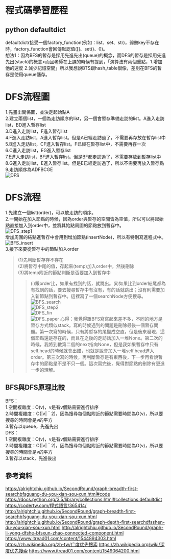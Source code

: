 # 程式碼學習歷程    
##  python defaultdict    
defaultdictr接受一個factory_function(例如：list、set、str)，弱勢key不存在時，factory_function會回傳默認值([]、set()、0)。   
想法1：因為BFS的暫存是採用先進先出(queue)的概念，而DFS的暫存是採用先進先出(stack)的概念>而且老師在上課的時候有提到，「演算法有兩個重點，1.增加他的速度 2.減少記憶空間」所以我想說BTS跟hash_table很像，差別在BFS的暫存是使用queue儲存。     
  
# DFS流程圖     
1.先畫出關係圖，並決定起始點A    
2.建立兩個list，一個為走訪順序的list，另一個會暫存準備走訪的list。A進入走訪list，BD進入暫存list    
3.D進入走訪list，F進入暫存list     
4.F進入走訪list，A進入暫存list。但是A已經走訪過了，不需要再存放在暫存list中      
5.B進入走訪list，CF進入暫存list。F已經在暫存list中，不需要再存一次      
6.C進入走訪list，EG進入暫存list     
7.E進入走訪list，BF進入暫存list。但是BF都走訪過了，不需要存放到暫存list中    
8.G進入走訪list，E進入暫存list。但是E已經走訪過了，所以不需要再放入暫存點          
9.走訪順序為ADFBCGE     
![DFS](https://github.com/yenchungLin/study/blob/master/資料結構與演算法/picture/DFS.jpg)   

# DFS流程     
1.先建立一個list(order)，可以放走訪的順序。   
2.一開始在加入節點的時候，因為order與暫存的空間皆為空值，所以可以將起始點直接加入到order中，並將其始點周圍的節點放到暫存中。  
![DFS_step1](https://github.com/yenchungLin/study/blob/master/資料結構與演算法/picture/DFS_step1.png)    
增加周圍的結點進暫存中會用到增加節點(insertNode)，所以有特別寫進程式中。     
![BFS_insert](https://github.com/yenchungLin/study/blob/master/資料結構與演算法/picture/BFS_insert.png)      
3.接下來要從暫存中的節點加入order   
> (1)先判斷暫存存不存在   
> (2)將暫存中尾的值，存起來(temp)加入order中，然後刪除   
> (3)將temp附近的節點判斷是否要加入到暫存中    
>> (i)跟order比，如果有找到的話，就跳出。(ii)如果比到order結尾都為有找到的話，要去搜尋暫存中有沒有，有的話就跳出；沒有則需要加入新節點到暫存中。這裡寫了一個searchNode方便搜尋。    
![BFS_search](https://github.com/yenchungLin/study/blob/master/資料結構與演算法/picture/BFS_search.png)   
![DFS_step2](https://github.com/yenchungLin/study/blob/master/資料結構與演算法/picture/DFS_step2.png)    
![DFS_fin](https://github.com/yenchungLin/study/blob/master/資料結構與演算法/picture/DFS_fin.jpg)  
![DFS_paper](https://github.com/yenchungLin/study/blob/master/資料結構與演算法/picture/DFS_paper.jpg)
心得：我覺得跟BFS寫寫起來差不多，不同的地方是暫存方式類似stack。寫的時候遇到的問題是刪除最後一個暫存問題。第一次寫的時候，只有將暫存的尾變成空直，但是後來發現，這個節點還是存在的，而且在之後的走訪話加入一堆None。第二次的時候，我將到數第二個的next指向None，但是我如果暫存中只有self.head的時候就會出錯，也就是說會加入一堆self.head進入order。第三次寫的時候，再判斷暫存是有東西後，下一步再看說暫存中的節點是不是不只一個。這次寫完後，覺得對節點的刪除有更進一步的理解。   
## BFS與DFS原理比較    
BFS：     
1.空間複雜度：O(v)，v是有v個點需要進行排序    
2.時間複雜度：O(|v|＾2)，因為搜尋每個點附近的節點需要時間為O(v)，所以要搜尋的時間會是v的平方    
3.暫存以queue，先進先出    
DFS：     
1.空間複雜度：O(v)，v是有v個點需要進行排序    
2.時間複雜度：O(|v|＾2)，因為搜尋每個點附近的節點需要時間為O(v)，所以要搜尋的時間會是v的平方    
3.暫存以stack，先進後出
## 參考資料   
https://alrightchiu.github.io/SecondRound/graph-breadth-first-searchbfsguang-du-you-xian-sou-xun.html#code
https://docs.python.org/3.5/library/collections.html#collections.defaultdict
https://codertw.com/程式語言/365414/
http://alrightchiu.github.io/SecondRound/graph-breadth-first-searchbfsguang-du-you-xian-sou-xun.html
http://alrightchiu.github.io/SecondRound/graph-depth-first-searchdfsshen-du-you-xian-sou-xun.html
http://alrightchiu.github.io/SecondRound/graph-li-yong-dfshe-bfsxun-zhao-connected-component.html
https://www.itread01.com/content/1544894303.html
https://zh.wikipedia.org/zh-tw/广度优先搜索
https://zh.wikipedia.org/wiki/深度优先搜索
https://www.itread01.com/content/1549064200.html